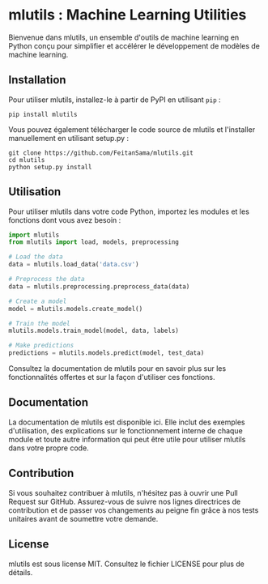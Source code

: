 # mlutils : Machine Learning Utilities

Bienvenue dans mlutils, un ensemble d'outils de machine learning en Python conçu pour simplifier et accélérer le développement de modèles de machine learning.

## Installation

Pour utiliser mlutils, installez-le à partir de PyPI en utilisant `pip` :

```
pip install mlutils
```

Vous pouvez également télécharger le code source de mlutils et l'installer manuellement en utilisant setup.py :

```
git clone https://github.com/FeitanSama/mlutils.git
cd mlutils
python setup.py install
```

## Utilisation

Pour utiliser mlutils dans votre code Python, importez les modules et les fonctions dont vous avez besoin :

```python
import mlutils
from mlutils import load, models, preprocessing

# Load the data
data = mlutils.load_data('data.csv')

# Preprocess the data
data = mlutils.preprocessing.preprocess_data(data)

# Create a model
model = mlutils.models.create_model()

# Train the model
mlutils.models.train_model(model, data, labels)

# Make predictions
predictions = mlutils.models.predict(model, test_data)
```

Consultez la documentation de mlutils pour en savoir plus sur les fonctionnalités offertes et sur la façon d'utiliser ces fonctions.

## Documentation
La documentation de mlutils est disponible ici. Elle inclut des exemples d'utilisation, des explications sur le fonctionnement interne de chaque module et toute autre information qui peut être utile pour utiliser mlutils dans votre propre code.

## Contribution
Si vous souhaitez contribuer à mlutils, n'hésitez pas à ouvrir une Pull Request sur GitHub. Assurez-vous de suivre nos lignes directrices de contribution et de passer vos changements au peigne fin grâce à nos tests unitaires avant de soumettre votre demande.

## License
mlutils est sous license MIT. Consultez le fichier LICENSE pour plus de détails.